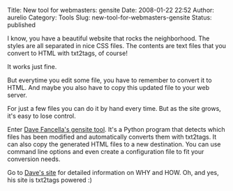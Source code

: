Title: New tool for webmasters: gensite
Date: 2008-01-22 22:52
Author: aurelio
Category: Tools
Slug: new-tool-for-webmasters-gensite
Status: published

I know, you have a beautiful website that rocks the neighborhood. The
styles are all separated in nice CSS files. The contents are text files
that you convert to HTML with txt2tags, of course!

It works just fine.

But everytime you edit some file, you have to remember to convert it to
HTML. And maybe you also have to copy this updated file to your web
server.

For just a few files you can do it by hand every time. But as the site
grows, it's easy to lose control.

Enter [Dave Fancella's gensite
tool](http://www.davefancella.com/software/gensite.html). It's a Python
program that detects which files has been modified and automatically
converts them with txt2tags. It can also copy the generated HTML files
to a new destination. You can use command line options and even create a
configuration file to fit your conversion needs.

Go to [Dave's site](http://www.davefancella.com/software/gensite.html)
for detailed information on WHY and HOW. Oh, and yes, his site is
txt2tags powered :)
